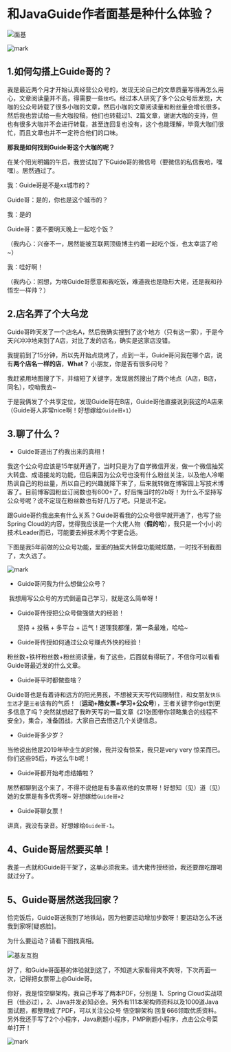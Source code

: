# 和JavaGuide作者面基是种什么体验？

![面基](http://cdn.jayh.club/blog/20200901/lkiR5uXa5lg5.png?imageslim)



![mark](http://cdn.jayh.club/blog/20200901/bADGq1rfIb8K.png?imageslim)



## 1.如何勾搭上Guide哥的？

我是最近两个月才开始认真经营公众号的，发现无论自己的文章质量写得再怎么用心，文章阅读量并不高，得需要一些`技巧`。经过本人研究了多个公众号后发现，大咖的公众号转载了很多小咖的文章，然后小咖的文章阅读量和粉丝量会增长很多。
然后我也尝试给一些大咖投稿，他们也转载过1、2篇文章，谢谢大咖的支持，但也有很多大咖并不会进行转载，甚至连回复也没有，这个也能理解，毕竟大咖们很忙，而且文章也并不一定符合他们的口味。

**那我是如何找到Guide哥这个大咖的呢？**

在某个阳光明媚的午后，我尝试加了下Guide哥的微信号（要微信的私信我哈，嘿嘿）。居然通过了。

我：Guide哥是不是xx城市的？

Guide哥：是的，你也是这个城市的？

我：是的

Guide哥：要不要明天晚上一起吃个饭？

（我内心：兴奋不一，居然能被互联网顶级博主约着一起吃个饭，也太幸运了哈~）

我：哇好啊！

（我内心：回想，为啥Guide哥愿意和我吃饭，难道我也是隐形大佬，还是我和孙悟空一样帅？）

## 2.店名弄了个大乌龙

Guide哥昨天发了一个店名A，然后我确实搜到了这个地方（只有这一家），于是今天兴冲冲地来到了A店，对比了发的店名，确实是这家店没错。

我提前到了15分钟，所以先开始点烧烤了，点到一半，Guide哥问我在哪个店，说有**两个店名一样的店**，**What？** 小朋友，你是否有很多问号？

我赶紧用地图搜了下，并缩短了关键字，发现居然搜出了两个地点（A店，B店，同名），哎呦我去~

于是我俩发了个共享定位，发现Guide哥在B店，Guide哥他直接说到我这的A店来（Guide哥人非常nice啊！好想嫁给`Guide哥×1`）

## 3.聊了什么？

- Guide哥道出了约我出来的真相！

我这个公众号应该是15年就开通了，当时只是为了自学微信开发，做一个微信抽奖大转盘、成语接龙的功能，但后来因为公众号也没有什么粉丝关注，以及他人冷嘲热讽自己的粉丝量，所以自己的兴趣就降下来了，后来就转做在博客园上写技术博客了。目前博客园粉丝订阅数也有600+了。好后悔当时的2b呀！为什么不坚持写公众号呢？说不定现在粉丝数也有好几万了吧。只是说不定。

跟Guide哥约我出来有什么关系？Guide哥看我的公众号很早就开通了，也写了些Spring Cloud的内容，觉得我应该是一个大佬人物（**假的哈**），我只是一个小小的技术Leader而已，可能要去掉技术两个字更合适。

下图是我5年前做的公众号功能，里面的抽奖大转盘功能贼炫酷，一时找不到截图了，太久远了。

![mark](http://cdn.jayh.club/blog/20200901/y7KoFAwUWq9x.png?imageslim)

- Guide哥问我为什么想做公众号？

​         我想用写公众号的方式倒逼自己学习，就是这么简单呀！

- Guide哥传授把公众号做强做大的经验！

  坚持 + 投稿 + 多平台 + 运气！道理我都懂，第一条最难，哈哈~

- Guide哥传授如何通过公众号赚点外快的经验！

​         粉丝数+铁杆粉丝数+粉丝阅读量，有了这些，后面就有得玩了，不信你可以看看Guide哥最近发的什么文章。

- Guide哥平时都做些啥？

​         Guide哥也是有着诗和远方的阳光男孩，不想被天天写代码限制住，和女朋友`快乐生活`才是`王者`该有的气质！（**运动+陪女票+学习+公众号**），王者关键字你get到更多信息了吗？突然就想起了我昨天写的一篇文章《21张图带你领略集合的线程不安全》，集合，准备团战，大家自己去悟这几个关键信息。

- Guide哥多少岁？

当他说出他是2019年毕业生的时候，我并没有惊呆，我只是very very 惊呆而已。你们这些95后，咋这么牛b呢！

- Guide哥都开始考虑结婚啦？

居然都聊到这个来了，不得不说他是有多喜欢他的女票呀！好想知（见）道（见）她的女票是有多优秀呀~ 好想嫁给`Guide哥×2`

- Guide哥聊女票！

讲真，我没有录音。好想嫁给`Guide哥-1`。

## 4、Guide哥居然要买单！

我差一点就和Guide哥干架了，这单必须我来。请大佬传授经验，我还要蹭吃蹭喝就过分了。

## 5、Guide哥居然送我回家？

恰完饭后，Guide哥送我到了地铁站，因为他要运动增加步数呀！要运动怎么不送我到家呀[疑惑脸]。

为什么要运动？请看下图找真相。

![基友互抱](http://cdn.jayh.club/blog/20200902/8j97SYPrKWEv.png?imageslim)

好了，和Guide哥面基的体验就到这了，不知道大家看得爽不爽呀，下次再面一次，记得把女票带上@Guide哥。



你好，我是悟空聊架构，我自己手写了两本PDF，分别是 1、Spring Cloud实战项目（佳必过），2、Java并发必知必会。另外有111本架构师资料以及1000道Java面试题，都整理成了PDF，可以关注公众号 悟空聊架构 回复666领取优质资料。另外我还手写了2个小程序，Java刷题小程序，PMP刷题小程序，点击公众号菜单打开！

![mark](http://cdn.jayh.club/blog/20200902/inztGHDPxIuc.png?imageslim)